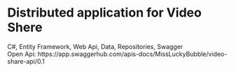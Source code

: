 # Distributed application for Video Shere
</hr>
C#, Entity Framework, Web Api, Data, Repositories, Swagger
 <br> Open Api:
  https://app.swaggerhub.com/apis-docs/MissLuckyBubble/video-share-api/0.1
